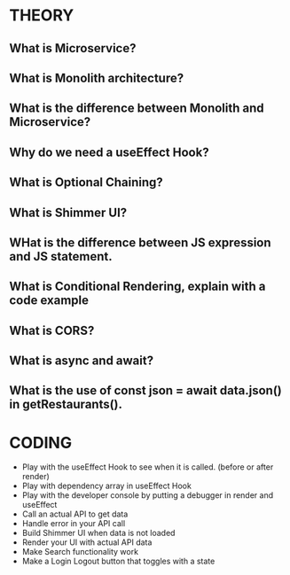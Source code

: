 # THEORY

## What is Microservice?

## What is Monolith architecture?

## What is the difference between Monolith and Microservice?

## Why do we need a useEffect Hook?

## What is Optional Chaining?

## What is Shimmer UI?

## WHat is the difference between JS expression and JS statement.

## What is Conditional Rendering, explain with a code example

## What is CORS?

## What is async and await?

## What is the use of const json = await data.json() in getRestaurants().

# CODING

- Play with the useEffect Hook to see when it is called. (before or after render)
- Play with dependency array in useEffect Hook
- Play with the developer console by putting a debugger in render and useEffect
- Call an actual API to get data
- Handle error in your API call
- Build Shimmer UI when data is not loaded
- Render your UI with actual API data
- Make Search functionality work
- Make a Login Logout button that toggles with a state
